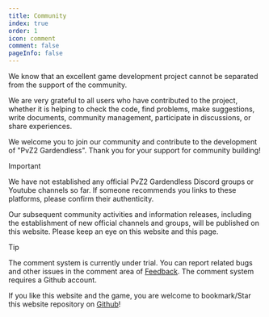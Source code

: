 ```yaml
---
title: Community
index: true
order: 1
icon: comment
comment: false
pageInfo: false
---
```

We know that an excellent game development project cannot be separated from the support of the community. 

We are very grateful to all users who have contributed to the project, whether it is helping to check the code, find problems, make suggestions, write documents, community management, participate in discussions, or share experiences. 

We welcome you to join our community and contribute to the development of "PvZ2 Gardendless". Thank you for your support for community building!

> [!important]
> We have not established any official PvZ2 Gardendless Discord groups or Youtube channels so far. If someone recommends you links to these platforms, please confirm their authenticity.
>
> Our subsequent community activities and information releases, including the establishment of new official channels and groups, will be published on this website. Please keep an eye on this website and this page.

> [!tip]
> The comment system is currently under trial. You can report related bugs and other issues in the comment area of ​​[Feedback](feedback.md). The comment system requires a Github account.
>
> If you like this website and the game, you are welcome to bookmark/Star this website repository on [Github](https://github.com/Gzh0821/pvzg_site)!

<div class="vp-card-container">
  <VPCard
    title="QQ活跃聊天群"
    desc="群号：980405270，适合想提供帮助，分享攻略和参与讨论的玩家"
    logo="/assets/image/qq.svg"
    link="https://qm.qq.com/q/MIqVcRAg8u"
    background="rgba(245, 158, 0, 0.15)"
  />
  <VPCard
    title="QQ公告群-4"
    desc="群号：981880465，适合潜水和获取最新版本的信息"
    logo="/assets/image/qq.svg"
    link="https://qm.qq.com/q/8LkQioyGI2"
    background="rgba(228, 0, 54, 0.15)"
  />
  <VPCard
    title="Github仓库"
    desc="对于bug的反馈和功能的建议，可以在该仓库上提交issue，欢迎您Star本仓库！"
    logo="/assets/image/github-dark.svg"
    link="https://github.com/Gzh0821/pvzg_site"
    background="rgba(102, 204, 255, 0.15)"
  />
</div>
